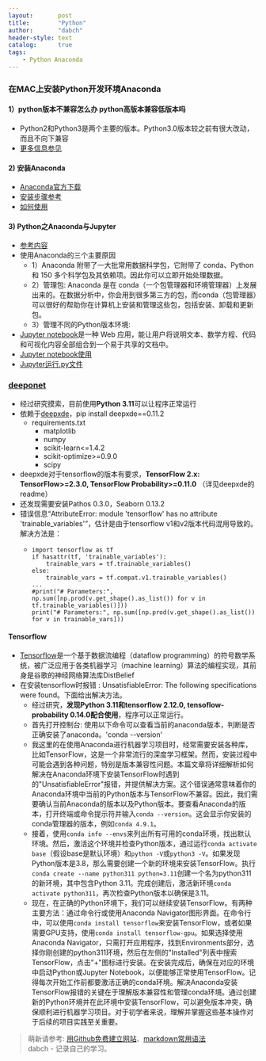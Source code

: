 ```yaml
---
layout:       post
title:        "Python"
author:       "dabch"
header-style: text
catalog:      true
tags:
    - Python Anaconda
---
```


### 在MAC上安装Python开发环境Anaconda

#### 1）python版本不兼容怎么办 python高版本兼容低版本吗
- Python2和Python3是两个主要的版本。Python3.0版本较之前有很大改动，而且不向下兼容
- [更多信息参见](https://blog.csdn.net/liuchenxi66/article/details/132090546)

#### 2) 安装Anaconda
- [Anaconda官方下载](https://www.anaconda.com/download)  
- [安装步骤参考](https://blog.csdn.net/liuchenxi66/article/details/132090546)
- [如何使用](https://zhuanlan.zhihu.com/p/661593468)

#### 3) Python之Anaconda与Jupyter
- [参考内容](https://www.cnblogs.com/peterYong/p/14990923.html)
- 使用Anaconda的三个主要原因
  - 1）Anaconda 附带了一大批常用数据科学包，它附带了 conda、Python 和 150 多个科学包及其依赖项。因此你可以立即开始处理数据。
  - 2）管理包: Anaconda 是在 conda（一个包管理器和环境管理器）上发展出来的。在数据分析中，你会用到很多第三方的包，而conda（包管理器）可以很好的帮助你在计算机上安装和管理这些包，包括安装、卸载和更新包。
  - 3）管理不同的Python版本环境:   
- [Jupyter notebook](http://jupyter.org/)是一种 Web 应用，能让用户将说明文本、数学方程、代码和可视化内容全部组合到一个易于共享的文档中。
- [Jupyter notebook使用](https://zhuanlan.zhihu.com/p/610427551)
- [Jupyter运行.py文件](https://blog.csdn.net/m0_56843848/article/details/132911901)

### [deeponet](https://github.com/lululxvi/deeponet/)
- 经过研究摸索，目前使用**Python 3.11**可以让程序正常运行
- 依赖于[deepxde](https://github.com/lululxvi/deepxde/)，pip install deepxde==0.11.2
    - requirements.txt
        - matplotlib
        - numpy
        - scikit-learn<=1.4.2
        - scikit-optimize>=0.9.0
        - scipy      
- deepxde对于tensorflow的版本有要求，**TensorFlow 2.x: TensorFlow>=2.3.0, TensorFlow Probability>=0.11.0** （详见deepxde的readme）
- 还发现需要安装Pathos 0.3.0，Seaborn 0.13.2
- 错误信息“AttributeError: module 'tensorflow' has no attribute 'trainable_variables'”，估计是由于tensorflow v1和v2版本代码混用导致的。解决方法是：
    - ```
      import tensorflow as tf
      if hasattr(tf, 'trainable_variables'):
          trainable_vars = tf.trainable_variables()
      else:
          trainable_vars = tf.compat.v1.trainable_variables()
      ...
      #print("# Parameters:", np.sum([np.prod(v.get_shape().as_list()) for v in tf.trainable_variables()]))
      print("# Parameters:", np.sum([np.prod(v.get_shape().as_list()) for v in trainable_vars]))
      ```


#### Tensorflow
- [Tensorflow](https://baike.baidu.com/item/TensorFlow/18828108?fr=ge_ala)是一个基于数据流编程（dataflow programming）的符号数学系统，被广泛应用于各类机器学习（machine learning）算法的编程实现，其前身是谷歌的神经网络算法库DistBelief
- 在安装tensorflow时报错 : UnsatisfiableError: The following specifications were found。下面给出解决方法。
    - 经过研究，**发现Python 3.11和tensorflow 2.12.0, tensoflow-probability 0.14.0配合使用**，程序可以正常运行。
    - 首先打开控制台: 使用以下命令可以查看当前的anaconda版本，判断是否正确安装了anaconda。'conda --version'
    - 我这里的在使用Anaconda进行机器学习项目时，经常需要安装各种库，比如TensorFlow，这是一个非常流行的深度学习框架。然而，安装过程中可能会遇到各种问题，特别是版本兼容性问题。本篇文章将详细解析如何解决在Anaconda环境下安装TensorFlow时遇到的"UnsatisfiableError"报错，并提供解决方案。这个错误通常意味着你的Anaconda环境中当前的Python版本与TensorFlow不兼容。因此，我们需要确认当前Anaconda的版本以及Python版本。要查看Anaconda的版本，打开终端或命令提示符并输入`conda --version`。这会显示你安装的conda管理器的版本，例如`conda 4.9.1`。
    - 接着，使用`conda info --envs`来列出所有可用的conda环境，找出默认环境。然后，激活这个环境并检查Python版本，通过运行`conda activate base`（假设base是默认环境）和`python -V`或`python3 -V`。如果发现Python版本是3.8，那么需要创建一个新的环境来安装TensorFlow。执行`conda create --name python311 python=3.11`创建一个名为python311的新环境，其中包含Python 3.11。完成创建后，激活新环境`conda activate python311`，再次检查Python版本以确保是3.11。
    - 现在，在正确的Python环境下，我们可以继续安装TensorFlow。有两种主要方法：通过命令行或使用Anaconda Navigator图形界面。在命令行中，可以使用`conda install tensorflow`来安装TensorFlow，或者如果需要GPU支持，使用`conda install tensorflow-gpu`。如果选择使用Anaconda Navigator，只需打开应用程序，找到Environments部分，选择你刚创建的python311环境，然后在左侧的"Installed"列表中搜索TensorFlow，点击"+"图标进行安装。在安装完成后，确保在对应的环境中启动Python或Jupyter Notebook，以便能够正常使用TensorFlow。记得每次开始工作前都要激活正确的conda环境。解决Anaconda安装TensorFlow报错的关键在于理解版本兼容性和管理conda环境。通过创建新的Python环境并在此环境中安装TensorFlow，可以避免版本冲突，确保顺利进行机器学习项目。对于初学者来说，理解并掌握这些基本操作对于后续的项目实践至关重要。

> 萌新请参考: [用Github免费建立网站](https://www.bilibili.com/video/BV12H4y1N7Q4/)、[markdown常用语法](https://blog.csdn.net/Charmve/article/details/103717763)  
> dabch - 记录自己的学习。
